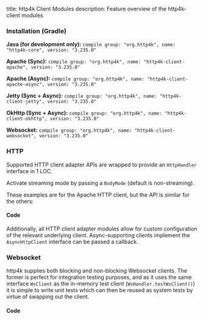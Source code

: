 title: http4k Client Modules
description: Feature overview of the http4k-client modules

### Installation (Gradle)
**Java (for development only):** ```compile group: "org.http4k", name: "http4k-core", version: "3.235.0"```

**Apache (Sync):** ```compile group: "org.http4k", name: "http4k-client-apache", version: "3.235.0"```

**Apache (Async):** ```compile group: "org.http4k", name: "http4k-client-apache-async", version: "3.235.0"```

**Jetty (Sync + Async):** ```compile group: "org.http4k", name: "http4k-client-jetty", version: "3.235.0"```

**OkHttp (Sync + Async):** ```compile group: "org.http4k", name: "http4k-client-okhttp", version: "3.235.0"```

**Websocket:** ```compile group: "org.http4k", name: "http4k-client-websocket", version: "3.235.0"```

### HTTP
Supported HTTP client adapter APIs are wrapped to provide an `HttpHandler` interface in 1 LOC.

Activate streaming mode by passing a `BodyMode` (default is non-streaming).

These examples are for the Apache HTTP client, but the API is similar for the others:

#### Code [<img class="octocat"/>](https://github.com/http4k/http4k/blob/master/src/docs/guide/modules/clients/example_http.kt)
<script src="https://gist-it.appspot.com/https://github.com/http4k/http4k/blob/master/src/docs/guide/modules/clients/example_http.kt"></script>

Additionally, all HTTP client adapter modules allow for custom configuration of the relevant underlying client. Async-supporting clients implement the `AsyncHttpClient` interface can be passed a callback.

### Websocket
http4k supplies both blocking and non-blocking Websocket clients. The former is perfect for integration testing purposes, and as it uses the same interface `WsClient` as the in-memory test client (`WsHandler.testWsClient()`) it is simple to write unit tests which can then be reused as system tests by virtue of swapping out the client.

#### Code [<img class="octocat"/>](https://github.com/http4k/http4k/blob/master/src/docs/guide/modules/clients/example_websocket.kt)
<script src="https://gist-it.appspot.com/https://github.com/http4k/http4k/blob/master/src/docs/guide/modules/clients/example_websocket.kt"></script>
